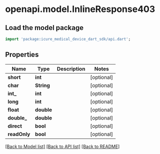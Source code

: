 # openapi.model.InlineResponse403

## Load the model package
```dart
import 'package:icure_medical_device_dart_sdk/api.dart';
```

## Properties
Name | Type | Description | Notes
------------ | ------------- | ------------- | -------------
**short** | **int** |  | [optional]
**char** | **String** |  | [optional]
**int_** | **int** |  | [optional]
**long** | **int** |  | [optional]
**float** | **double** |  | [optional]
**double_** | **double** |  | [optional]
**direct** | **bool** |  | [optional]
**readOnly** | **bool** |  | [optional]

[[Back to Model list]](../README.md#documentation-for-models) [[Back to API list]](../README.md#documentation-for-api-endpoints) [[Back to README]](../README.md)
